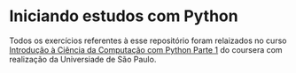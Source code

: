 # Iniciando estudos com Python
Todos os exercícios referentes à esse repositório foram relaizados no curso [Introdução à Ciência da Computação com Python Parte 1](https://www.coursera.org/learn/ciencia-computacao-python-conceitos) do coursera com realização da Universiade de São Paulo.